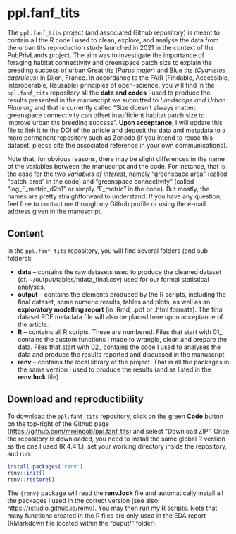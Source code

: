 
<!-- README.md is generated from README.Rmd. Please edit that file -->

# ppl.fanf_tits

<!-- badges: start -->
<!-- badges: end -->

The `ppl.fanf_tits` project (and associated Github repository) is meant
to contain all the R code I used to clean, explore, and analyse the data
from the urban tits reproduction study launched in 2021 in the context
of the PubPrivLands project. The aim was to investigate the importance
of foraging habitat connectivity and greenspace patch size to explain
the breeding success of urban Great tits (*Parus major*) and Blue tits
(*Cyanistes caeruleus*) in Dijon, France. In accordance to the FAIR
(Findable, Accessible, Interoperable, Reusable) principles of
open-science, you will find in the `ppl.fanf_tits` repository all the
**data and codes** I used to produce the results presented in the
manuscript we submitted to *Landscape and Urban Planning* and that is
currently called “Size doesn’t always matter: greenspace connectivity
can offset insufficient habitat patch size to improve urban tits
breeding success”. **Upon acceptance**, I will update this file to link
it to the DOI of the article and deposit the data and metadata to a more
permanent repository such as Zenodo (if you intend to reuse this
dataset, please cite the associated reference in your own
communications).

Note that, for obvious reasons, there may be slight differences in the
name of the variables between the manuscript and the code. For instance,
that is the case for the two *variables of interest*, namely “greenspace
area” (called “patch_area” in the code) and “greenspace connectivity”
(called “log_F_metric_d2b1” or simply “F_metric” in the code). But
mostly, the names are pretty straightforward to understand. If you have
any question, feel free to contact me through my Github profile or using
the e-mail address given in the manuscript.

## Content

In the `ppl.fanf_tits` repository, you will find several folders (and
sub-folders):

- **data** – contains the raw datasets used to produce the cleaned
  dataset (cf. ~/output/tables/ndata_final.csv) used for our formal
  statistical analyses.
- **output** – contains the elements produced by the R scripts,
  including the final dataset, some numeric results, tables and plots,
  as well as an **exploratory modelling report** (in .Rmd, .pdf or .html
  formats). The final dataset PDF metadata file will also be placed here
  upon acceptance of the article.
- **R** – contains all R scripts. These are numbered. Files that start
  with 01\_ contains the custom functions I made to wrangle, clean and
  prepare the data. Files that start with 02\_ contains the code I used
  to analyses the data and produce the results reported and discussed in
  the manuscript.
- **renv** – contains the local library of the project. That is all the
  packages in the same version I used to produce the results (and as
  listed in the **renv.lock** file).

## Download and reproductibility

To download the `ppl.fanf_tits` repository, click on the green **Code**
button on the top-right of the Github page
(<https://github.com/mrelnoob/ppl.fanf_tits>) and select “Download ZIP”.
Once the repository is downloaded, you need to install the same global R
version as the one I used (R 4.4.1.), set your working directory inside
the repository, and run:

``` r
install.packages('renv')
renv::init()
renv::restore()
```

The `{renv}` package will read the **renv.lock** file and automatically
install all the packages I used in the correct version (see also:
<https://rstudio.github.io/renv/>). You may then run my R scripts. Note
that many functions created in the R files are only used in the EDA
report (RMarkdown file located within the “ouput/” folder).
